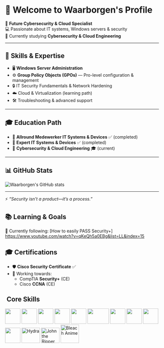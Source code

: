# 👋 Welcome to Waarborgen's Profile  

🔐 **Future Cybersecurity & Cloud Specialist**  
💻 Passionate about IT systems, Windows servers & security  
🎯 Currently studying **Cybersecurity & Cloud Engineering**  

---

## 🚀 Skills & Expertise
- 🖥️ **Windows Server Administration**  
- ⚙️ **Group Policy Objects (GPOs)** — Pro-level configuration & management  
- 🔒 IT Security Fundamentals & Network Hardening  
- ☁️ Cloud & Virtualization (learning path)  
- 🛠️ Troubleshooting & advanced support  

---

## 🎓 Education Path
- 📘 **Allround Medewerker IT Systems & Devices** ✅ (completed)  
- 📗 **Expert IT Systems & Devices** ✅ (completed)  
- 📕 **Cybersecurity & Cloud Engineering** 🎓 (current)  

---

## 📊 GitHub Stats
![Waarborgen's GitHub stats](https://github-readme-stats.vercel.app/api?username=waarborgen&show_icons=true&theme=radical)

---

⚡ *“Security isn’t a product—it’s a process.”*

## 📚 Learning & Goals  

🎥 Currently following: [How to easily PASS Security+] https://www.youtube.com/watch?v=qKeQh5a0EBg&list=LL&index=15


## 🎓 Certifications
- 🛡️ **Cisco Security Certificate** ✅  
- 🎯 Working towards:  
  - CompTIA **Security+** (CE)  
  - Cisco **CCNA** (CE)


## ​ Core Skills

<p align="left">
  <!-- Windows -->
  <img src="https://cdn.jsdelivr.net/gh/devicons/devicon/icons/windows8/windows8-original.svg" width="50" height="50"/>
  
  <!-- Linux -->
  <img src="https://cdn.jsdelivr.net/gh/devicons/devicon/icons/linux/linux-original.svg" width="50" height="50"/>
  
  <!-- Ubuntu -->
  <img src="https://cdn.jsdelivr.net/gh/devicons/devicon/icons/ubuntu/ubuntu-plain.svg" width="50" height="50"/>
  
  <!-- Kali Linux -->
  <img src="https://img.icons8.com/color/48/kali-linux.png" width="50" height="50"/>
  
  <!-- PowerShell -->
  <img src="https://cdn.jsdelivr.net/gh/devicons/devicon/icons/powershell/powershell-original.svg" width="50" height="50"/>
  
  <!-- Cisco -->
  <img src="https://upload.wikimedia.org/wikipedia/commons/6/64/Cisco_logo.svg" width="70" height="50"/>
  
  <!-- Cybersecurity -->
  <img src="https://img.icons8.com/color/48/cyber-security.png" width="50" height="50"/>
  
  <!-- Wi-Fi -->
  <img src="https://img.icons8.com/color/48/wifi.png" width="50" height="50"/>
  
  <!-- Microsoft 365 -->
  <img src="https://img.icons8.com/color/48/microsoft-office-2019.png" width="50" height="50"/>
  
  <!-- GitHub -->
  <img src="https://cdn.jsdelivr.net/gh/devicons/devicon/icons/github/github-original.svg" width="50" height="50"/>
  
  <!-- Hydra -->
  <img src="https://www.kali.org/tools/hydra/images/hydra-logo.svg" alt="Hydra" width="60" height="50"/>
  
  <!-- John the Ripper -->
  <img src="https://www.kali.org/tools/john/images/john-logo.svg" alt="John the Ripper" width="60" height="50"/>
  
<!-- Bleach Skull -->
<img src="https://static.wikia.nocookie.net/multiversology/images/9/98/AAAABW0aqsMXkfu6FHCPHWXz7CLwfHoa6_tRNNU5qa_TvivixaL_TzZHUgMR2zjXjqUNP2PC87t-M9Q8rX2MZxXZ3eK1vlyz7zePqnuWx1X0Y1rwpOxCD0Fi2T4RJY9k2VGYCCZer9Q4K7yNAPaQkdcm5r9P9SiTB1JFiPY.png" alt="Bleach Anime" width="60" height="60"/>

